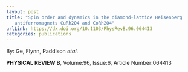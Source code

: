 ```yaml
---
layout: post
title: "Spin order and dynamics in the diamond-lattice Heisenberg
   antiferromagnets CuRh2O4 and CoRh2O4"
urlLink: https://dx.doi.org/10.1103/PhysRevB.96.064413
categories: publications
---
```

By: Ge, Flynn, Paddison *etal*.

**PHYSICAL REVIEW B**, Volume:96, Issue:6, Article Number:064413
